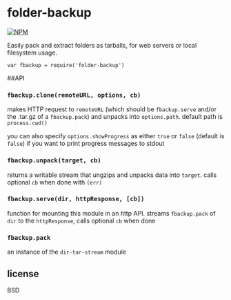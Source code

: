 # folder-backup

[![NPM](https://nodei.co/npm/folder-backup.png)](https://nodei.co/npm/folder-backup/)

Easily pack and extract folders as tarballs, for web servers or local filesystem usage.

```
var fbackup = require('folder-backup')
```

##API

### `fbackup.clone(remoteURL, options, cb)`

makes HTTP request to `remoteURL` (which should be `fbackup.serve` and/or the .tar.gz of a `fbackup.pack`) and unpacks into `options.path`. default path is `process.cwd()`

you can also specify `options.showProgress` as either `true` or `false` (default is `false`) if you want to print progress messages to stdout

### `fbackup.unpack(target, cb)`

returns a writable stream that ungzips and unpacks data into `target`. calls optional `cb` when done with `(err)`

### `fbackup.serve(dir, httpResponse, [cb])`

function for mounting this module in an http API. streams `fbackup.pack` of `dir` to the `httpResponse`, calls optional `cb` when done

### `fbackup.pack`

an instance of the `dir-tar-stream` module

## license

BSD
